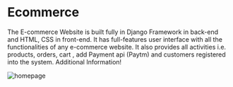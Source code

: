 # Ecommerce

The E-commerce Website is built fully in Django Framework in back-end and HTML, CSS in front-end. It has full-features user interface with all the functionalities of any e-commerce website. It also provides all activities i.e. products, orders, cart , add Payment api (Paytm) and customers registered into the system.
Additional Information!


![homepage](https://user-images.githubusercontent.com/83941097/145389848-f805beae-550f-41a9-9f35-6bfb5568eb70.PNG)

